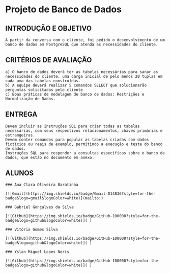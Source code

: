 # Projeto de Banco de Dados

## INTRODUÇÃO E OBJETIVO

    A partir da conversa com o cliente, foi pedido o desenvolvimento de um banco de dados em PostgreSQL que atenda as necessidades do cliente.

## CRITÉRIOS DE AVALIAÇÃO

    a) O banco de dados deverá ter as tabelas necessárias para sanar as necessidades do cliente, uma carga inicial de pelo menos 20 tuplas em cada uma das tabelas construídas.
    b) A equipe deverá realizar 5 comandos SELECT que solucionarão perguntas solicitadas pelo cliente
    c) Boas práticas de modelagem de banco de dados: Restrições e Normalização de Dados.


## ENTREGA

    Devem incluir as instruções SQL para criar todas as tabelas necessárias, com seus respectivos relacionamentos, chaves primárias e estrangeiras.
    Devem conter comandos para popular as tabelas criadas com dados fictícios ou reais de exemplo, permitindo a execução e teste do banco de dados.
    Instruções SQL para responder a consultas específicas sobre o banco de dados, que estão no documento em anexo.


## ALUNOS

    ### Ana Clara Oliveira Baratinha 

    [![Gmail](https://img.shields.io/badge/Gmail-D14836?style=for-the-badge&logo=gmail&logoColor=white)](mailto:)

    ### Gabriel Gonçalves da Silva

    [![Github](https://img.shields.io/badge/GitHub-100000?style=for-the-badge&logo=github&logoColor=white)]( ) 

    ### Vitória Gomes Silva

    [![Github](https://img.shields.io/badge/GitHub-100000?style=for-the-badge&logo=github&logoColor=white)]( ) 

    ### Yslan Miguel Lopes Neris

    [![Github](https://img.shields.io/badge/GitHub-100000?style=for-the-badge&logo=github&logoColor=white)]( ) 
